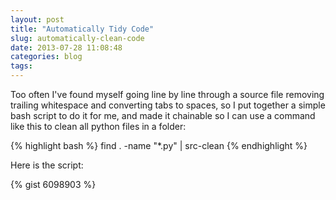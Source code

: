```yaml
---
layout: post
title: "Automatically Tidy Code"
slug: automatically-clean-code
date: 2013-07-28 11:08:48
categories: blog
tags:
---
```


Too often I've found myself going line by line through a source file removing trailing whitespace and converting tabs to spaces, so I put together a simple bash script to do it for me, and made it chainable so I can use a command like this to clean all python files in a folder:

{% highlight bash %}
find . -name "*.py" | src-clean
{% endhighlight %}

Here is the script:

{% gist 6098903 %}
